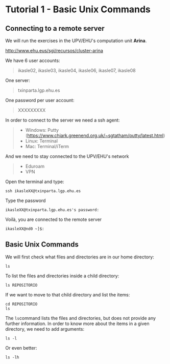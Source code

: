 # Tutorial 1 - Basic Unix Commands
## Connecting to a remote server
We will run the exercises in the UPV/EHU's computation unit **Arina**.

http://www.ehu.eus/sgi/recursos/cluster-arina

We have 6 user accounts:

>ikasle02, ikasle03, ikasle04, ikasle06, ikasle07, ikasle08

One server:

>txinparta.lgp.ehu.es

One password per user account:

> XXXXXXXXX

In order to connect to the server we need a ssh agent:

> - Windows: Putty (https://www.chiark.greenend.org.uk/~sgtatham/putty/latest.html)
> - Linux: Terminal
> - Mac: Terminal/iTerm

And we need to stay connected to the UPV/EHU's network

> - Eduroam
> - VPN

Open the terminal and type:

```
ssh ikasleXX@txinparta.lgp.ehu.es
```

Type the password
```
ikasleXX@txinparta.lgp.ehu.es's password:
```
Voilà, you are connected to the remote server
```
ikasleXX@nd0 ~]$:
```
## Basic Unix Commands
We will first check what files and directories are in our home directory:
```
ls
```
To list the files and directories inside a child directory:
```
ls REPOSITORIO
```
If we want to move to that child directory and list the items:
```
cd REPOSITORIO
ls
```
The `ls`command lists the files and directories, but does not provide any further information. In order to know more about the items in a given directory, we need to add arguments:
```
ls -l
```
Or even better:
```
ls -lh
```
